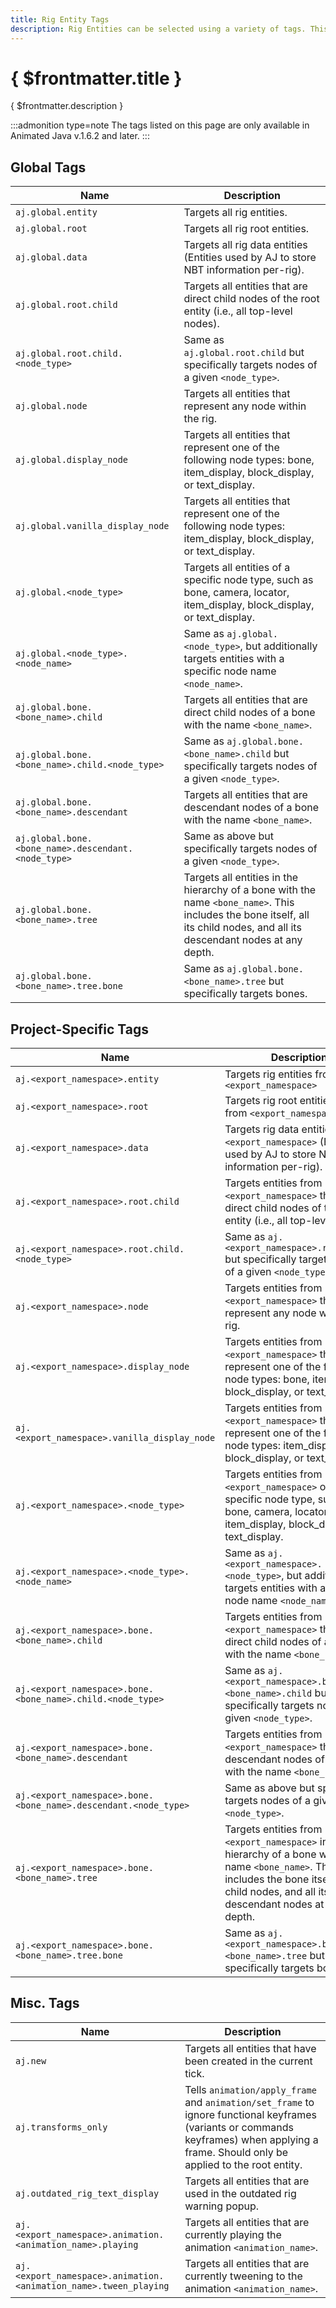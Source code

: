 ```yaml
---
title: Rig Entity Tags
description: Rig Entities can be selected using a variety of tags. This page lists all available tags and their descriptions.
---
```


# { $frontmatter.title }

{ $frontmatter.description }

:::admonition type=note
The tags listed on this page are only available in Animated Java v.1.6.2 and later.
:::

## Global Tags

| Name                                                | Description                                                                                                                                                                 |
| --------------------------------------------------- | --------------------------------------------------------------------------------------------------------------------------------------------------------------------------- |
| `aj.global.entity`                                  | Targets all rig entities.                                                                                                                                                   |
| `aj.global.root`                                    | Targets all rig root entities.                                                                                                                                              |
| `aj.global.data`                                    | Targets all rig data entities (Entities used by AJ to store NBT information per-rig).                                                                                       |
| `aj.global.root.child`                              | Targets all entities that are direct child nodes of the root entity (i.e., all top-level nodes).                                                                            |
| `aj.global.root.child.<node_type>`                  | Same as `aj.global.root.child` but specifically targets nodes of a given `<node_type>`.                                                                                     |
| `aj.global.node`                                    | Targets all entities that represent any node within the rig.                                                                                                                |
| `aj.global.display_node`                            | Targets all entities that represent one of the following node types: bone, item_display, block_display, or text_display.                                                    |
| `aj.global.vanilla_display_node`                    | Targets all entities that represent one of the following node types: item_display, block_display, or text_display.                                                          |
| `aj.global.<node_type>`                             | Targets all entities of a specific node type, such as bone, camera, locator, item_display, block_display, or text_display.                                                  |
| `aj.global.<node_type>.<node_name>`                 | Same as `aj.global.<node_type>`, but additionally targets entities with a specific node name `<node_name>`.                                                                 |
| `aj.global.bone.<bone_name>.child`                  | Targets all entities that are direct child nodes of a bone with the name `<bone_name>`.                                                                                     |
| `aj.global.bone.<bone_name>.child.<node_type>`      | Same as `aj.global.bone.<bone_name>.child` but specifically targets nodes of a given `<node_type>`.                                                                         |
| `aj.global.bone.<bone_name>.descendant`             | Targets all entities that are descendant nodes of a bone with the name `<bone_name>`.                                                                                       |
| `aj.global.bone.<bone_name>.descendant.<node_type>` | Same as above but specifically targets nodes of a given `<node_type>`.                                                                                                      |
| `aj.global.bone.<bone_name>.tree`                   | Targets all entities in the hierarchy of a bone with the name `<bone_name>`. This includes the bone itself, all its child nodes, and all its descendant nodes at any depth. |
| `aj.global.bone.<bone_name>.tree.bone`              | Same as `aj.global.bone.<bone_name>.tree` but specifically targets bones.                                                                                                   |

## Project-Specific Tags

| Name                                                            | Description                                                                                                                                                                                       |
| --------------------------------------------------------------- | ------------------------------------------------------------------------------------------------------------------------------------------------------------------------------------------------- |
| `aj.<export_namespace>.entity`                                  | Targets rig entities from `<export_namespace>`                                                                                                                                                    |
| `aj.<export_namespace>.root`                                    | Targets rig root entities from from `<export_namespace>`                                                                                                                                          |
| `aj.<export_namespace>.data`                                    | Targets rig data entities from `<export_namespace>` (Entities used by AJ to store NBT information per-rig).                                                                                       |
| `aj.<export_namespace>.root.child`                              | Targets entities from `<export_namespace>` that are direct child nodes of the root entity (i.e., all top-level nodes).                                                                            |
| `aj.<export_namespace>.root.child.<node_type>`                  | Same as `aj.<export_namespace>.root.child` but specifically targets nodes of a given `<node_type>`.                                                                                               |
| `aj.<export_namespace>.node`                                    | Targets entities from `<export_namespace>` that represent any node within the rig.                                                                                                                |
| `aj.<export_namespace>.display_node`                            | Targets entities from `<export_namespace>` that represent one of the following node types: bone, item_display, block_display, or text_display.                                                    |
| `aj.<export_namespace>.vanilla_display_node`                    | Targets entities from `<export_namespace>` that represent one of the following node types: item_display, block_display, or text_display.                                                          |
| `aj.<export_namespace>.<node_type>`                             | Targets entities from `<export_namespace>` of a specific node type, such as bone, camera, locator, item_display, block_display, or text_display.                                                  |
| `aj.<export_namespace>.<node_type>.<node_name>`                 | Same as `aj.<export_namespace>.<node_type>`, but additionally targets entities with a specific node name `<node_name>`.                                                                           |
| `aj.<export_namespace>.bone.<bone_name>.child`                  | Targets entities from `<export_namespace>` that are direct child nodes of a bone with the name `<bone_name>`.                                                                                     |
| `aj.<export_namespace>.bone.<bone_name>.child.<node_type>`      | Same as `aj.<export_namespace>.bone.<bone_name>.child` but specifically targets nodes of a given `<node_type>`.                                                                                   |
| `aj.<export_namespace>.bone.<bone_name>.descendant`             | Targets entities from `<export_namespace>` that are descendant nodes of a bone with the name `<bone_name>`.                                                                                       |
| `aj.<export_namespace>.bone.<bone_name>.descendant.<node_type>` | Same as above but specifically targets nodes of a given `<node_type>`.                                                                                                                            |
| `aj.<export_namespace>.bone.<bone_name>.tree`                   | Targets entities from `<export_namespace>` in the hierarchy of a bone with the name `<bone_name>`. This includes the bone itself, all its child nodes, and all its descendant nodes at any depth. |
| `aj.<export_namespace>.bone.<bone_name>.tree.bone`              | Same as `aj.<export_namespace>.bone.<bone_name>.tree` but specifically targets bones.                                                                                                             |

## Misc. Tags

| Name                                                             | Description                                                                                                                                                                               |
| ---------------------------------------------------------------- | ----------------------------------------------------------------------------------------------------------------------------------------------------------------------------------------- |
| `aj.new`                                                         | Targets all entities that have been created in the current tick.                                                                                                                          |
| `aj.transforms_only`                                             | Tells `animation/apply_frame` and `animation/set_frame` to ignore functional keyframes (variants or commands keyframes) when applying a frame. Should only be applied to the root entity. |
| `aj.outdated_rig_text_display`                                   | Targets all entities that are used in the outdated rig warning popup.                                                                                                                     |
| `aj.<export_namespace>.animation.<animation_name>.playing`       | Targets all entities that are currently playing the animation `<animation_name>`.                                                                                                         |
| `aj.<export_namespace>.animation.<animation_name>.tween_playing` | Targets all entities that are currently tweening to the animation `<animation_name>`.                                                                                                     |
